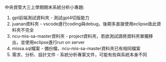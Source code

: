 中央資管大三上學期期末系統分析小專題:
1. gpt前端測試資料夾 - 測試gpt4切版能力
2. juanan資料夾 - vscode進行coding與debug，後期多直接使用eclipse故此資料夾不完全
3. ncu-mis-sa-master資料夾 - project資料夾，若欲測試請將資料夾單獨移出，並使用eclipse進行run on server
4. missa.sql檔案 - 備份檔，ncu-mis-sa-master資料夾已有相同檔案
5. 需求、分析、設計文件 - 系統分析專案文件，可能有些與系統本身不同
